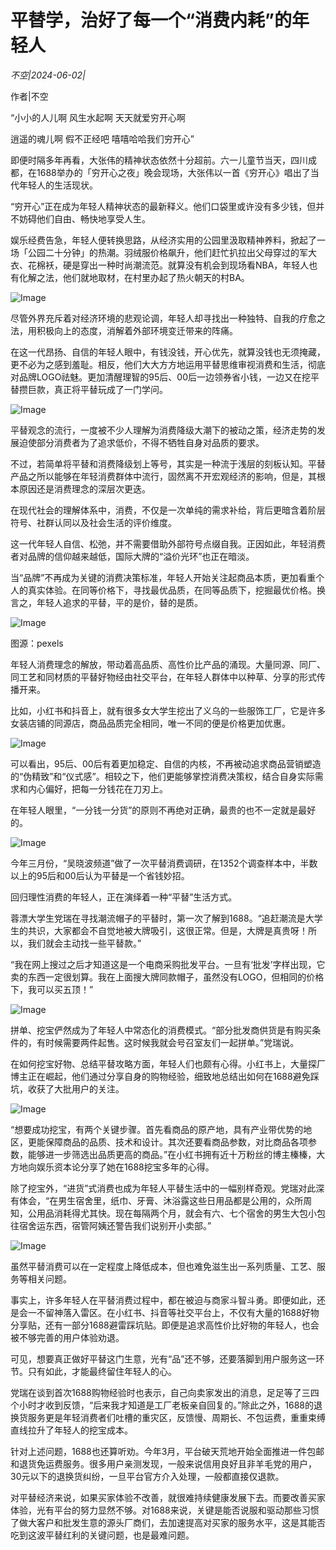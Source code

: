 # 平替学，治好了每一个“消费内耗”的年轻人

*不空|2024-06-02|*

作者|不空

“小小的人儿啊 风生水起啊 天天就爱穷开心啊

逍遥的魂儿啊 假不正经吧 嘻嘻哈哈我们穷开心”

即便时隔多年再看，大张伟的精神状态依然十分超前。六一儿童节当天，四川成都，在1688举办的「穷开心之夜」晚会现场，大张伟以一首《穷开心》唱出了当代年轻人的生活现状。

“穷开心”正在成为年轻人精神状态的最新释义。他们口袋里或许没有多少钱，但并不妨碍他们自由、畅快地享受人生。

娱乐经费告急，年轻人便转换思路，从经济实用的公园里汲取精神养料，掀起了一场「公园二十分钟」的热潮。羽绒服价格飙升，他们赶忙扒拉出父母穿过的军大衣、花棉袄，硬是穿出一种时尚潮流范。就算没有机会到现场看NBA，年轻人也有化解之法，他们就地取材，在村里办起了热火朝天的村BA。

![Image](http://static.ylzbl.com/uploads/ueditor/php/upload/image/20240602/1717332264203480.jpeg)

尽管外界充斥着对经济环境的悲观论调，年轻人却寻找出一种独特、自我的疗愈之法，用积极向上的态度，消解着外部环境变迁带来的阵痛。

在这一代昂扬、自信的年轻人眼中，有钱没钱，开心优先，就算没钱也无须掩藏，更不必为之感到羞耻。相反，他们大大方方地运用平替思维审视消费和生活，彻底对品牌LOGO祛魅。更加清醒理智的95后、00后一边领券省小钱，一边又在挖平替攒巨款，真正将平替玩成了一门学问。

![Image](http://static.ylzbl.com/uploads/ueditor/php/upload/image/20240602/1717332265149860.jpeg)

平替观念的流行，一度被不少人理解为消费降级大潮下的被动之策，经济走势的发展迫使部分消费者为了追求低价，不得不牺牲自身对品质的要求。

不过，若简单将平替和消费降级划上等号，其实是一种流于浅层的刻板认知。平替产品之所以能够在年轻消费群体中流行，固然离不开宏观经济的影响，但是，其根本原因还是消费理念的深层次更迭。

在现代社会的理解体系中，消费，不仅是一次单纯的需求补给，背后更暗含着阶层符号、社群认同以及社会生活的评价维度。

这一代年轻人自信、松弛，并不需要借助外部符号点缀自我。正因如此，年轻消费者对品牌的信仰越来越低，国际大牌的“溢价光环”也正在暗淡。

当“品牌”不再成为关键的消费决策标准，年轻人开始关注起商品本质，更加看重个人的真实体验。在同等价格下，寻找最优品质，在同等品质下，挖掘最优价格。换言之，年轻人追求的平替，平的是价，替的是质。

![Image](http://static.ylzbl.com/uploads/ueditor/php/upload/image/20240602/1717332265263460.jpeg)

图源：pexels

年轻人消费理念的解放，带动着高品质、高性价比产品的涌现。大量同源、同厂、同工艺和同材质的平替好物经由社交平台，在年轻人群体中以种草、分享的形式传播开来。

比如，小红书和抖音上，就有很多女大学生挖出了义乌的一些服饰工厂，它是许多女装店铺的同源店，商品品质完全相同，唯一不同的便是价格更加优惠。

![Image](http://static.ylzbl.com/uploads/ueditor/php/upload/image/20240602/1717332266187426.jpeg)

可以看出，95后、00后有着更加稳定、自信的内核，不再被动追求商品营销塑造的“伪精致”和“仪式感”。相较之下，他们更能够掌控消费决策权，结合自身实际需求和内心偏好，把每一分钱花在刀刃上。

在年轻人眼里，“一分钱一分货”的原则不再绝对正确，最贵的也不一定就是最好的。

![Image](http://static.ylzbl.com/uploads/ueditor/php/upload/image/20240602/1717332267873989.jpeg)

今年三月份，“吴晓波频道”做了一次平替消费调研，在1352个调查样本中，半数以上的95后和00后认为平替是一个省钱妙招。

回归理性消费的年轻人，正在演绎着一种“平替”生活方式。

蓉漂大学生党瑞在寻找潮流帽子的平替时，第一次了解到1688。“追赶潮流是大学生的共识，大家都会不自觉地被大牌吸引，这很正常。但是，大牌是真贵呀！所以，我们就会主动找一些平替款。”

“我在网上搜过之后才知道这是一个电商采购批发平台。一旦有‘批发’字样出现，它卖的东西一定很划算。我在上面搜大牌同款帽子，虽然没有LOGO，但相同的价格下，我可以买五顶！”

![Image](http://static.ylzbl.com/uploads/ueditor/php/upload/image/20240602/1717332267638823.jpeg)

拼单、挖宝俨然成为了年轻人中常态化的消费模式。“部分批发商供货是有购买条件的，有时候需要两件起售。这时候我就会号召室友们一起拼单。”党瑞说。

在如何挖宝好物、总结平替攻略方面，年轻人们也颇有心得。小红书上，大量探厂博主正在崛起，他们通过分享自身的购物经验，细致地总结出如何在1688避免踩坑，收获了大批用户的关注。

![Image](http://static.ylzbl.com/uploads/ueditor/php/upload/image/20240602/1717332269573081.jpeg)

“想要成功挖宝，有两个关键步骤。首先看商品的原产地，具有产业带优势的地区，更能保障商品的品质、技术和设计。其次还要看商品参数，对比商品各项参数，能够进一步筛选出品质更高的商品。”在小红书拥有近十万粉丝的博主榛榛，大方地向娱乐资本论分享了她在1688挖宝多年的心得。

除了挖宝外，“进货”式消费也成为年轻人平替生活中的一幅别样奇观。党瑞对此深有体会，“在男生宿舍里，纸巾、牙膏、沐浴露这些日用品都是公用的，众所周知，公用品消耗得尤其快。现在每隔两个月，就会有六、七个宿舍的男生大包小包往宿舍运东西，宿管阿姨还警告我们说别开小卖部。”

![Image](http://static.ylzbl.com/uploads/ueditor/php/upload/image/20240602/1717332269882614.jpeg)

虽然平替消费可以在一定程度上降低成本，但也难免滋生出一系列质量、工艺、服务等相关问题。

事实上，许多年轻人在平替消费过程中，都在被迫与商家斗智斗勇。即便如此，还是会一不留神落入雷区。在小红书、抖音等社交平台上，不仅有大量的1688好物分享贴，还有一部分1688避雷踩坑贴。即便是追求高性价比好物的年轻人，也会被不够完善的用户体验劝退。

可见，想要真正做好平替这门生意，光有“品”还不够，还要落脚到用户服务这一环节。只有如此，才能最终留住年轻人的心。

党瑞在谈到首次1688购物经验时也表示，自己向卖家发出的消息，足足等了三四个小时才收到反馈，“后来我才知道是工厂老板亲自回复的。”除此之外，1688的退换货服务更是年轻消费者们吐槽的重灾区，反馈慢、周期长、不包运费，重重束缚直线拉升了年轻人的挖宝成本。

针对上述问题，1688也还算听劝。今年3月，平台破天荒地开始全面推进一件包邮和退货免运费服务。很多用户亲测发现，一般来说信用良好且非羊毛党的用户，30元以下的退换货纠纷，一旦平台官方介入处理，一般都直接仅退款。

对平替经济来说，如果买家体验不改善，就很难持续健康发展下去。而要改善买家体验，光有平台的努力显然不够。对1688来说，关键是能否说服和驱动那些习惯了做大客户和批发生意的源头厂商们，去加速提高对买家的服务水平，这是其能否吃到这波平替红利的关键问题，也是最难问题。

